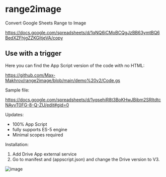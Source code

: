 # range2image
Convert Google Sheets Range to Image

https://docs.google.com/spreadsheets/d/1qNQ6iCMoBCQgJzBB63ymtBQ6BedXZFhjgZZKGItjeVA/copy


## Use with a trigger

Here you can find the App Script version of the code with no HTML:

https://github.com/Max-Makhrov/range2image/blob/main/demo%20v2/Code.gs

Sample file:

https://docs.google.com/spreadsheets/d/1yqsehiR8t3BoKHwJBibm2SRItdtcNAyvT0FG-8-Q-ZU/edit#gid=0

Updates:
 * 100% App Script
 * fully supports ES-5 engine
 * Minimal scopes required

Installation:
 1. Add Drive App external service
 2. Go to manifest and (appscript.json) and change the Drive version to V3.

![image](https://github.com/Max-Makhrov/range2image/assets/19220852/28a6c37f-7267-4eb4-a036-2697c8977ad6)


